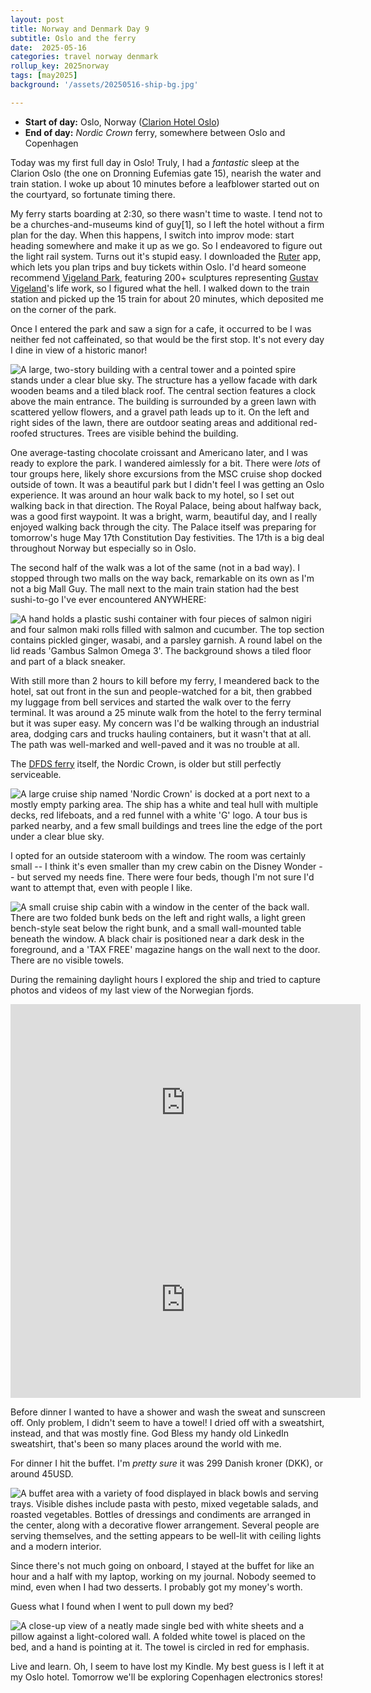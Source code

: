 ```yaml
---
layout: post
title: Norway and Denmark Day 9
subtitle: Oslo and the ferry
date:  2025-05-16
categories: travel norway denmark
rollup_key: 2025norway
tags: [may2025]
background: '/assets/20250516-ship-bg.jpg'

---
```


- **Start of day:** Oslo, Norway ([Clarion Hotel Oslo](https://www.strawberry.no/hotell/norge/oslo/clarion-hotel-oslo))
- **End of day:** _Nordic Crown_ ferry, somewhere between Oslo and Copenhagen


Today was my first full day in Oslo! Truly, I had a _fantastic_ sleep at the Clarion Oslo (the one on Dronning Eufemias gate 15), nearish the water and train station. I woke up about 10 minutes before a leafblower started out on the courtyard, so fortunate timing there. 

My ferry starts boarding at 2:30, so there wasn't time to waste. I tend not to be a churches-and-museums kind of guy[1], so I left the hotel without a firm plan for the day. When this happens, I switch into improv mode: start heading somewhere and make it up as we go. So I endeavored to figure out the light rail system. Turns out it's stupid easy. I downloaded the [Ruter](https://ruter.no/en/journey/the-ruter-app/) app, which lets you plan trips and buy tickets within Oslo. I'd heard someone recommend [Vigeland Park](https://vigeland.museum.no/en/vigelandpark), featuring 200+ sculptures representing [Gustav Vigeland](https://en.wikipedia.org/wiki/Gustav_Vigeland)'s life work, so I figured what the hell. I walked down to the train station and picked up the 15 train for about 20 minutes, which deposited me on the corner of the park. 

Once I entered the park and saw a sign for a cafe, it occurred to be I was neither fed not caffeinated, so that would be the first stop. It's not every day I dine in view of a historic manor!

<img src="/assets/20250516-cafe-manor.jpg" alt="A large, two-story building with a central tower and a pointed spire stands under a clear blue sky. The structure has a yellow facade with dark wooden beams and a tiled black roof. The central section features a clock above the main entrance. The building is surrounded by a green lawn with scattered yellow flowers, and a gravel path leads up to it. On the left and right sides of the lawn, there are outdoor seating areas and additional red-roofed structures. Trees are visible behind the building." />

One average-tasting chocolate croissant and Americano later, and I was ready to explore the park. I wandered aimlessly for a bit. There were _lots_ of tour groups here, likely shore excursions from the MSC cruise shop docked outside of town. It was a beautiful park but I didn't feel I was getting an Oslo experience. It was around an hour walk back to my hotel, so I set out walking back in that direction. The Royal Palace, being about halfway back, was a good first waypoint. It was a bright, warm, beautiful day, and I really enjoyed walking back through the city. The Palace itself was preparing for tomorrow's huge May 17th Constitution Day festivities. The 17th is a big deal throughout Norway but especially so in Oslo. 

The second half of the walk was a lot of the same (not in a bad way). I stopped through two malls on the way back, remarkable on its own as I'm not a big Mall Guy. The mall next to the main train station had the best sushi-to-go I've ever encountered ANYWHERE:

<img src="/assets/20250516-sushi.jpg" alt="A hand holds a plastic sushi container with four pieces of salmon nigiri and four salmon maki rolls filled with salmon and cucumber. The top section contains pickled ginger, wasabi, and a parsley garnish. A round label on the lid reads 'Gambus Salmon Omega 3'. The background shows a tiled floor and part of a black sneaker.">

With still more than 2 hours to kill before my ferry, I meandered back to the hotel, sat out front in the sun and people-watched for a bit, then grabbed my luggage from bell services and started the walk over to the ferry terminal. It was around a 25 minute walk from the hotel to the ferry terminal but it was super easy. My concern was I'd be walking through an industrial area, dodging cars and trucks hauling containers, but it wasn't that at all. The path was well-marked and well-paved and it was no trouble at all. 

The [DFDS ferry](https://www.dfds.com/en/passenger-ferries/ferry-crossings/ferry-to-norway/copenhagen-oslo) itself, the Nordic Crown, is older but still perfectly serviceable. 

<img src="/assets/20250516-ferry1.jpg" alt="A large cruise ship named 'Nordic Crown' is docked at a port next to a mostly empty parking area. The ship has a white and teal hull with multiple decks, red lifeboats, and a red funnel with a white 'G' logo. A tour bus is parked nearby, and a few small buildings and trees line the edge of the port under a clear blue sky.">

I opted for an outside stateroom with a window. The room was certainly small -- I think it's even smaller than my crew cabin on the Disney Wonder -- but served my needs fine. There were four beds, though I'm not sure I'd want to attempt that, even with people I like. 

<img src="/assets/20250516-stateroom6132.jpg" alt="A small cruise ship cabin with a window in the center of the back wall. There are two folded bunk beds on the left and right walls, a light green bench-style seat below the right bunk, and a small wall-mounted table beneath the window. A black chair is positioned near a dark desk in the foreground, and a 'TAX FREE' magazine hangs on the wall next to the door. There are no visible towels.">

During the remaining daylight hours I explored the ship and tried to capture photos and videos of my last view of the Norwegian fjords. 

<iframe width="560" height="315" src="https://www.youtube.com/embed/TYqnOS4m_7M?si=vgmChaULjCmUFmDu" title="YouTube video player" frameborder="0" allow="accelerometer; autoplay; clipboard-write; encrypted-media; gyroscope; picture-in-picture; web-share" referrerpolicy="strict-origin-when-cross-origin" allowfullscreen></iframe>

<iframe width="560" height="315" src="https://www.youtube.com/embed/f8aZhPQVDCo?si=zvUeC-0gcSLmyUeE" title="YouTube video player" frameborder="0" allow="accelerometer; autoplay; clipboard-write; encrypted-media; gyroscope; picture-in-picture; web-share" referrerpolicy="strict-origin-when-cross-origin" allowfullscreen></iframe>

Before dinner I wanted to have a shower and wash the sweat and sunscreen off. Only problem, I didn't seem to have a towel! I dried off with a sweatshirt, instead, and that was mostly fine. God Bless my handy old LinkedIn sweatshirt, that's been so many places around the world with me. 

For dinner I hit the buffet. I'm _pretty sure_ it was 299 Danish kroner (DKK), or around 45USD. 

<img src="/assets/20250516-buffet.jpg" alt="A buffet area with a variety of food displayed in black bowls and serving trays. Visible dishes include pasta with pesto, mixed vegetable salads, and roasted vegetables. Bottles of dressings and condiments are arranged in the center, along with a decorative flower arrangement. Several people are serving themselves, and the setting appears to be well-lit with ceiling lights and a modern interior."/>

Since there's not much going on onboard, I stayed at the buffet for like an hour and a half with my laptop, working on my journal. Nobody seemed to mind, even when I had two desserts. I probably got my money's worth.

Guess what I found when I went to pull down my bed?

<img src="/assets/20250516-towel.jpg" alt="A close-up view of a neatly made single bed with white sheets and a pillow against a light-colored wall. A folded white towel is placed on the bed, and a hand is pointing at it. The towel is circled in red for emphasis." />

Live and learn. Oh, I seem to have lost my Kindle. My best guess is I left it at my Oslo hotel. Tomorrow we'll be exploring Copenhagen electronics stores!

[^1]: Although I broke my rule big-time in Bergen and learned a lot!

